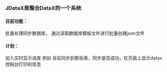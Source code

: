 ### JDataX是整合DataX的一个系统

#### 目前功能：
  批量处理同步数据库， 通过读取数据库模板文件进行批量创建json文件
  
#### 计划：
  加入实时显示进度
    例如 目前同步到那张表，同步是否成功，在页面上显示datax控制台打印的信息
